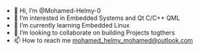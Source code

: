 - 👋 Hi, I’m @Mohamed-Helmy-0
- 👀 I’m interested in Embedded Systems and Qt C/C++ QML
- 🌱 I’m currently learning Embedded Linux 
- 💞️ I’m looking to collaborate on building Projects togthers
- 📫 How to reach me mohamed_helmy_mohamed@outlook.com

<!---
Mohamed-Helmy-0/Mohamed-Helmy-0 is a ✨ special ✨ repository because its `README.md` (this file) appears on your GitHub profile.
You can click the Preview link to take a look at your changes.
--->
